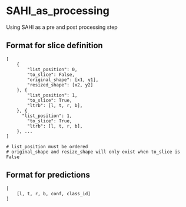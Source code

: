 # SAHI_as_processing
Using SAHI as a pre and post processing step

## Format for slice definition
```
[
    {
        "list_position": 0,
        "to_slice": False,
        "original_shape": [x1, y1],
        "resized_shape": [x2, y2]
    }, {
        "list_position": 1,
        "to_slice": True,
        "ltrb": [l, t, r, b],
    }, {
      "list_position": 1,
        "to_slice": True,
        "ltrb": [l, t, r, b],  
    }, ...
]

# list_position must be ordered
# original_shape and resize_shape will only exist when to_slice is False

```

## Format for predictions
```
[
    [l, t, r, b, conf, class_id]
]
```
